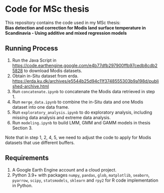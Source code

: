 # Code for MSc thesis
This repository contains the code used in my MSc thesis:  
**Bias detection and correction for Modis land surface temperature in Scandinavia - Using additive and mixed regression models**

## Running Process
1. Run the Java Script in https://code.earthengine.google.com/e4b77dfb297900ffb97cedb8cdb25828 to download Modis datasets.
2. Obtain in-Situ dataset from erda. https://erda.ku.dk/archives/e5544b25d94c11f3748555303b9a198d/published-archive.html
3. Run `concatenate.ipynb` to concatenate the Modis data retrieved in step 1.
4. Run `merge_data.ipynb` to combine the in-Situ data and one Modis dataset into one data frame.
5. Run `exploratory_analysis.ipynb` to do exploratory analysis, including missing data analysis and extreme data analysis.
6. Run `modeling.ipynb` to build LMM, GMM and GAMM models in thesis Section 3.

Note that in step 1, 2, 4, 5, we need to adjust the code to apply for Modis datasets that use different buffers.

## Requirements
1. A Google Earth Engine account and a cloud project.
2. Python 3.9+ with packages `numpy`, `pandas`, `glob`, `matplotlib`, `seaborn`, `pyarrow`, `scipy`, `statsmodels`, `sklearn` and `rpy2` for R code implementation in Python.
